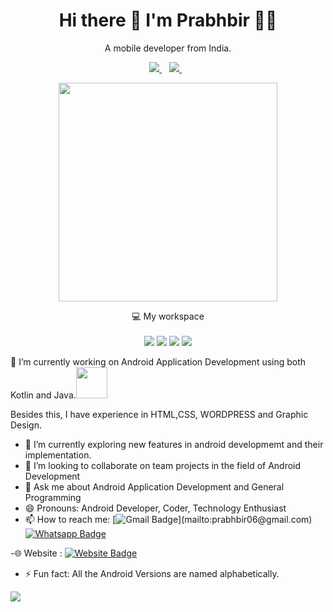 <h1 align='center'>
  Hi there 👋 I'm Prabhbir 👨‍💻
</h1>

<p align='center'>
  A mobile developer from India.
</p>



<p align='center'>
  
  <a href="https://www.linkedin.com/in/prabhbir07/">
    <img src="https://img.shields.io/badge/linkedin-%230077B5.svg?&style=for-the-badge&logo=linkedin&logoColor=white" />
  </a>&nbsp;&nbsp;
  <a href="https://instagram.com/prabhbir07">
    <img src="https://img.shields.io/badge/instagram-%23E4405F.svg?&style=for-the-badge&logo=instagram&logoColor=white" />        
  </a>&nbsp;&nbsp;
  
</p>

<p align='center'>
  <a href="#"><img src="https://github-readme-stats.vercel.app/api?username=prabhbir07&show_icons=true&count_private=true&theme=dark" width="350"></a>
</p>

<p align='center'>
  💻 My workspace<br/><br/>
  <img src="https://img.shields.io/badge/windows-%230078D6.svg?&style=for-the-badge&logo=windows&logoColor=white" />
  <img src="https://img.shields.io/badge/intel-core%20i5%207th-%230071C5.svg?&style=for-the-badge&logo=intel&logoColor=white" />
  <img src="https://img.shields.io/badge/RAM-16GB-%230071C5.svg?&style=for-the-badge&logoColor=white" />
  <img src="https://img.shields.io/badge/nvidia-GeForce%20940MX-%2376B900.svg?&style=for-the-badge&logo=nvidia&logoColor=white" />
</p>


🔭 I’m currently working on Android Application Development using both Kotlin and Java.<img src="https://media.giphy.com/media/98uBZTzlXMhkk/giphy.gif" width="50px"> 

Besides this, I have experience in HTML,CSS, WORDPRESS and Graphic Design.
- 🌱 I’m currently exploring new features in android developmemt and their implementation.
- 👯 I’m looking to collaborate on team projects in the field of Android Development
- 💬 Ask me about Android Application Development and General Programming
- 😄 Pronouns: Android Developer, Coder, Technology Enthusiast
- 📫 How to reach me: [![Gmail Badge](https://img.shields.io/badge/-prabhbir06@gmail.com-%23D44638?style=flat&logo=Gmail&logoColor=white&align="right")](mailto:prabhbir06@gmail.com) 
  [![Whatsapp Badge](https://img.shields.io/badge/WhatsApp-25D366?style=flat&logo=whatsapp&logoColor=white)](https://wa.link/cu9nkc) 



-🌐 Website : [![Website Badge](https://img.shields.io/badge/-Prabhbir%20Singh-yellow?style=flat)](https://prabhbir.cf)


- ⚡ Fun fact: All the Android Versions are named alphabetically.


<img src="https://github-readme-stats.vercel.app/api/top-langs/?username=Prabhbir07&layout=compact">


<!--
**Prabhbir07/Prabhbir07** is a ✨ _special_ ✨ repository because its `README.md` (this file) appears on your GitHub profile.

Here are some ideas to get you started:

- 🔭 I’m currently working on Android Application Development 
- 🌱 I’m currently learning new features in android developmemt and their implementation
- 👯 I’m looking to collaborate on team projects in the field of Android Development
- 🤔 I’m looking for help with ...
- 💬 Ask me about Android Application Development and General Programming
- 📫 How to reach me: ...
- ⚡ Fun fact: All the Android Versions are named alphabetically.
-->
